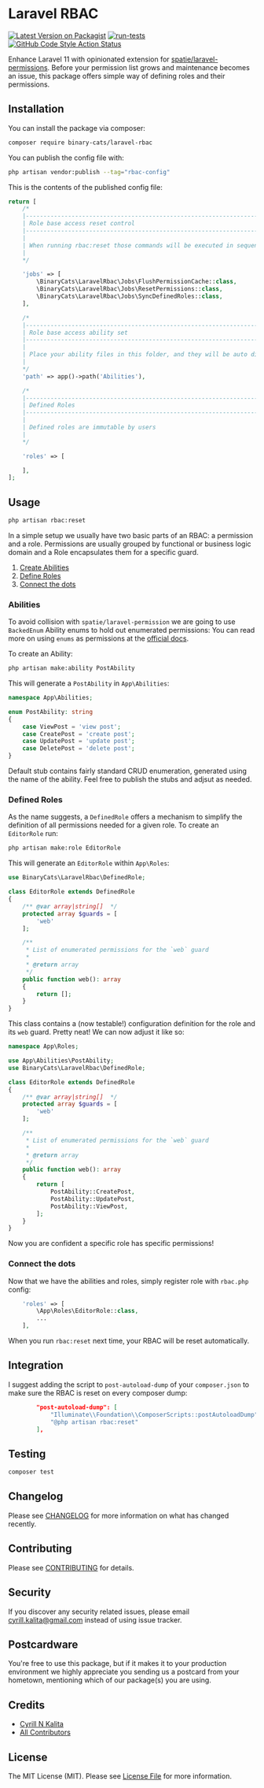 # Laravel RBAC

[![Latest Version on Packagist](https://img.shields.io/packagist/v/binary-cats/rbac.svg?style=flat-square)](https://packagist.org/packages/binary-cats/rbac)
[![run-tests](https://github.com/binary-cats/rbac/actions/workflows/run-tests.yml/badge.svg)](https://github.com/binary-cats/rbac/actions/workflows/run-tests.yml)
[![GitHub Code Style Action Status](https://github.styleci.io/repos/773171043/shield?branch=main&style=flat-square)](https://github.com/binary-cats/rbac/actions?query=workflow%3A"Fix+PHP+code+style+issues"+branch%3Amain)

Enhance Laravel 11 with opinionated extension for [spatie/laravel-permissions](https://spatie.be/docs/laravel-permission/v6/introduction).
Before your permission list grows and maintenance becomes an issue, this package offers simple way of defining roles and their permissions.  

## Installation

You can install the package via composer:

```bash
composer require binary-cats/laravel-rbac
```

You can publish the config file with:

```bash
php artisan vendor:publish --tag="rbac-config"
```

This is the contents of the published config file:

```php
return [
    /*
    |--------------------------------------------------------------------------
    | Role base access reset control
    |--------------------------------------------------------------------------
    |
    | When running rbac:reset those commands will be executed in sequence
    |
    */

    'jobs' => [
        \BinaryCats\LaravelRbac\Jobs\FlushPermissionCache::class,
        \BinaryCats\LaravelRbac\Jobs\ResetPermissions::class,
        \BinaryCats\LaravelRbac\Jobs\SyncDefinedRoles::class,
    ],

    /*
    |--------------------------------------------------------------------------
    | Role base access ability set
    |--------------------------------------------------------------------------
    |
    | Place your ability files in this folder, and they will be auto discovered
    |
    */
    'path' => app()->path('Abilities'),

    /*
    |--------------------------------------------------------------------------
    | Defined Roles
    |--------------------------------------------------------------------------
    |
    | Defined roles are immutable by users
    |
    */

    'roles' => [

    ],
];
```

## Usage

```bash
php artisan rbac:reset
```

In a simple setup we usually have two basic parts of an RBAC: a permission and a role. 
Permissions are usually grouped by functional or business logic domain and a Role encapsulates them for a specific guard.

1. [Create Abilities](#abilities)
2. [Define Roles](#defined-roles)
3. [Connect the dots](#connect-the-dots)

### Abilities

To avoid collision with `spatie/laravel-permission` we are going to use `BackedEnum` Ability enums to hold out enumerated permissions:
You can read more on using `enums` as permissions at the [official docs](https://spatie.be/docs/laravel-permission/v6/basic-usage/enums). 

To create an Ability: 

```bash 
php artisan make:ability PostAbility
``` 

This will generate a `PostAbility` in `App\Abilities`:

```php
namespace App\Abilities;

enum PostAbility: string
{
    case ViewPost = 'view post';
    case CreatePost = 'create post';
    case UpdatePost = 'update post';
    case DeletePost = 'delete post';
}
```
Default stub contains fairly standard CRUD enumeration, generated using the name of the ability. Feel free to publish the stubs and adjsut as needed. 


### Defined Roles

As the name suggests, a `DefinedRole` offers a mechanism to simplify the definition of all permissions needed for a given role. 
To create an `EditorRole` run:

```bash 
php artisan make:role EditorRole
```

This will generate an `EditorRole` within `App\Roles`:

```php
use BinaryCats\LaravelRbac\DefinedRole;

class EditorRole extends DefinedRole
{
    /** @var array|string[]  */
    protected array $guards = [
        'web'
    ];

    /**
     * List of enumerated permissions for the `web` guard
     *
     * @return array
     */
    public function web(): array
    {
        return [];
    }
}
```

This class contains a (now testable!) configuration definition for the role and its `web` guard. Pretty neat! 
We can now adjust it like so:

```php
namespace App\Roles;

use App\Abilities\PostAbility;
use BinaryCats\LaravelRbac\DefinedRole;

class EditorRole extends DefinedRole
{
    /** @var array|string[]  */
    protected array $guards = [
        'web'
    ];

    /**
     * List of enumerated permissions for the `web` guard
     *
     * @return array
     */
    public function web(): array
    {
        return [
            PostAbility::CreatePost,
            PostAbility::UpdatePost,
            PostAbility::ViewPost,
        ];
    }
}
```
Now you are confident a specific role has specific permissions!

### Connect the dots

Now that we have the abilities and roles, simply register role with `rbac.php` config:

```php
    'roles' => [
        \App\Roles\EditorRole::class,
        ...
    ],
```

When you run `rbac:reset` next time, your RBAC will be reset automatically.

## Integration

I suggest adding the script to `post-autoload-dump` of your `composer.json` to make sure the RBAC is reset on every composer dump:

```json
        "post-autoload-dump": [
            "Illuminate\\Foundation\\ComposerScripts::postAutoloadDump",
            "@php artisan rbac:reset"
        ],
```

## Testing

```bash
composer test
```

## Changelog

Please see [CHANGELOG](CHANGELOG.md) for more information on what has changed recently.

## Contributing

Please see [CONTRIBUTING](CONTRIBUTING.md) for details.

## Security

If you discover any security related issues, please email cyrill.kalita@gmail.com instead of using issue tracker.

## Postcardware

You're free to use this package, but if it makes it to your production environment we highly appreciate you sending us a postcard from your hometown, mentioning which of our package(s) you are using.

## Credits

- [Cyrill N Kalita](https://github.com/cyrillkalita)
- [All Contributors](../../contributors)

## License

The MIT License (MIT). Please see [License File](LICENSE.md) for more information.
